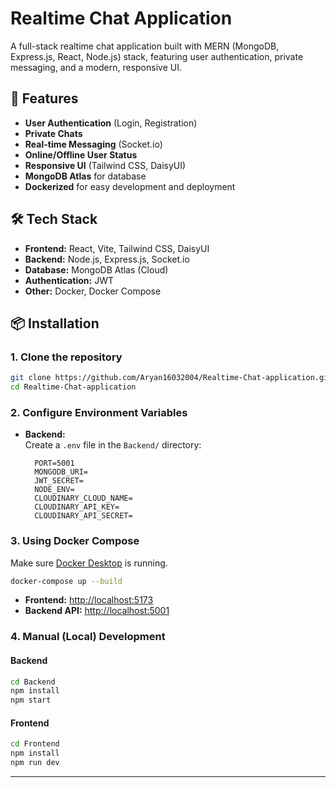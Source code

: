 # Realtime Chat Application

A full-stack realtime chat application built with MERN (MongoDB, Express.js, React, Node.js) stack, featuring user authentication, private messaging, and a modern, responsive UI.

## 🚀 Features

- **User Authentication** (Login, Registration)
- **Private Chats**
- **Real-time Messaging** (Socket.io)
- **Online/Offline User Status**
- **Responsive UI** (Tailwind CSS, DaisyUI)
- **MongoDB Atlas** for database
- **Dockerized** for easy development and deployment

## 🛠️ Tech Stack

- **Frontend:** React, Vite, Tailwind CSS, DaisyUI
- **Backend:** Node.js, Express.js, Socket.io
- **Database:** MongoDB Atlas (Cloud)
- **Authentication:** JWT
- **Other:** Docker, Docker Compose

## 📦 Installation

### 1. Clone the repository

```bash
git clone https://github.com/Aryan16032004/Realtime-Chat-application.git
cd Realtime-Chat-application
```

### 2. Configure Environment Variables

- **Backend:**  
  Create a `.env` file in the `Backend/` directory:
  ```
    PORT=5001
    MONGODB_URI=
    JWT_SECRET=
    NODE_ENV=
    CLOUDINARY_CLOUD_NAME=
    CLOUDINARY_API_KEY=
    CLOUDINARY_API_SECRET=
  ```

### 3. Using Docker Compose

Make sure [Docker Desktop](https://www.docker.com/products/docker-desktop/) is running.

```bash
docker-compose up --build
```

- **Frontend:** [http://localhost:5173](http://localhost:5173)
- **Backend API:** [http://localhost:5001](http://localhost:5001)

### 4. Manual (Local) Development

#### Backend

```bash
cd Backend
npm install
npm start
```

#### Frontend

```bash
cd Frontend
npm install
npm run dev
```

---

